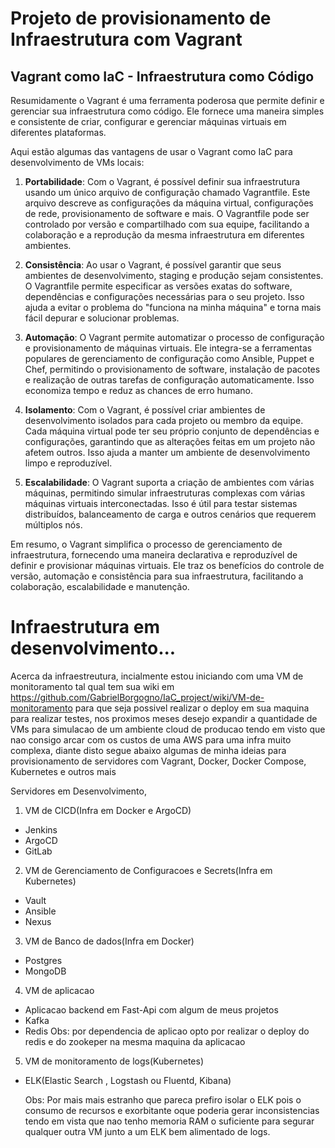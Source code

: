 # Projeto de provisionamento de Infraestrutura com Vagrant

## Vagrant como IaC - Infraestrutura como Código

Resumidamente o Vagrant é uma ferramenta poderosa que permite definir e gerenciar sua infraestrutura como código. Ele fornece uma maneira simples e consistente de criar, configurar e gerenciar máquinas virtuais em diferentes plataformas.

Aqui estão algumas das vantagens de usar o Vagrant como IaC para desenvolvimento de VMs locais:

1. **Portabilidade**: Com o Vagrant, é possível definir sua infraestrutura usando um único arquivo de configuração chamado Vagrantfile. Este arquivo descreve as configurações da máquina virtual, configurações de rede, provisionamento de software e mais. O Vagrantfile pode ser controlado por versão e compartilhado com sua equipe, facilitando a colaboração e a reprodução da mesma infraestrutura em diferentes ambientes.

2. **Consistência**: Ao usar o Vagrant, é possível garantir que seus ambientes de desenvolvimento, staging e produção sejam consistentes. O Vagrantfile permite especificar as versões exatas do software, dependências e configurações necessárias para o seu projeto. Isso ajuda a evitar o problema do "funciona na minha máquina" e torna mais fácil depurar e solucionar problemas.

3. **Automação**: O Vagrant permite automatizar o processo de configuração e provisionamento de máquinas virtuais. Ele integra-se a ferramentas populares de gerenciamento de configuração como Ansible, Puppet e Chef, permitindo o provisionamento de software, instalação de pacotes e realização de outras tarefas de configuração automaticamente. Isso economiza tempo e reduz as chances de erro humano.

4. **Isolamento**: Com o Vagrant, é possível criar ambientes de desenvolvimento isolados para cada projeto ou membro da equipe. Cada máquina virtual pode ter seu próprio conjunto de dependências e configurações, garantindo que as alterações feitas em um projeto não afetem outros. Isso ajuda a manter um ambiente de desenvolvimento limpo e reproduzível.

5. **Escalabilidade**: O Vagrant suporta a criação de ambientes com várias máquinas, permitindo simular infraestruturas complexas com várias máquinas virtuais interconectadas. Isso é útil para testar sistemas distribuídos, balanceamento de carga e outros cenários que requerem múltiplos nós.

Em resumo, o Vagrant simplifica o processo de gerenciamento de infraestrutura, fornecendo uma maneira declarativa e reproduzível de definir e provisionar máquinas virtuais. Ele traz os benefícios do controle de versão, automação e consistência para sua infraestrutura, facilitando a colaboração, escalabilidade e manutenção.

# Infraestrutura em desenvolvimento...
Acerca da infraestreutura, incialmente estou iniciando com uma VM de monitoramento tal qual tem sua wiki em https://github.com/GabrielBorgogno/IaC_project/wiki/VM-de-monitoramento para que seja possivel realizar o deploy em sua maquina para realizar testes, nos proximos meses desejo expandir a quantidade de VMs para simulacao de um ambiente cloud de producao tendo em visto que nao consigo arcar com os custos de uma AWS para uma infra muito complexa, diante disto segue abaixo algumas de minha ideias para provisionamento de servidores com Vagrant, Docker, Docker Compose, Kubernetes e outros mais

Servidores em Desenvolvimento,

1. VM de CICD(Infra em Docker e ArgoCD)
- Jenkins
- ArgoCD
- GitLab

2. VM de Gerenciamento de Configuracoes e Secrets(Infra em Kubernetes)
- Vault
- Ansible
- Nexus
  
3. VM de Banco de dados(Infra em Docker)
- Postgres
- MongoDB

4. VM de aplicacao
- Aplicacao backend em Fast-Api com algum de meus projetos
- Kafka
- Redis
  Obs: por dependencia de aplicao opto por realizar o deploy do redis e do zookeper na mesma maquina da aplicacao

5. VM de monitoramento de logs(Kubernetes)
- ELK(Elastic Search , Logstash ou Fluentd, Kibana)

  Obs: Por mais mais estranho que pareca prefiro isolar o ELK pois o consumo de recursos e exorbitante oque poderia gerar inconsistencias tendo em vista que nao tenho memoria RAM o suficiente para segurar qualquer outra VM junto a um ELK bem alimentado de logs.
  


  

